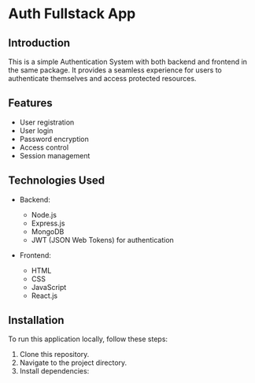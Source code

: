 # Auth Fullstack App

## Introduction

This is a simple Authentication System with both backend and frontend in the same package. It provides a seamless experience for users to authenticate themselves and access protected resources.

## Features

- User registration
- User login
- Password encryption
- Access control
- Session management

## Technologies Used

- Backend:
  - Node.js
  - Express.js
  - MongoDB
  - JWT (JSON Web Tokens) for authentication

- Frontend:
  - HTML
  - CSS
  - JavaScript
  - React.js

## Installation

To run this application locally, follow these steps:

1. Clone this repository.
2. Navigate to the project directory.
3. Install dependencies:
